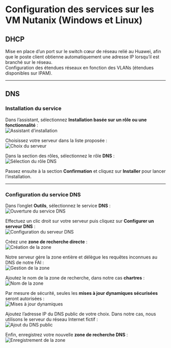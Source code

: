 # Configuration des services sur les VM Nutanix (Windows et Linux)

## DHCP

Mise en place d’un port sur le switch cœur de réseau relié au Huawei, afin que le poste client obtienne automatiquement une adresse IP lorsqu’il est branché sur le réseau.  
Configuration des étendues réseaux en fonction des VLANs (étendues disponibles sur IPAM).

---

## DNS

### Installation du service

Dans l’assistant, sélectionnez **Installation basée sur un rôle ou une fonctionnalité** :  
![Assistant d’installation](images/DNS/1.png)

Choisissez votre serveur dans la liste proposée :  
![Choix du serveur](images/DNS/2.png)

Dans la section des rôles, sélectionnez le rôle **DNS** :  
![Sélection du rôle DNS](images/DNS/3.png)

Passez ensuite à la section **Confirmation** et cliquez sur **Installer** pour lancer l’installation.

---

### Configuration du service DNS

Dans l’onglet **Outils**, sélectionnez le service **DNS** :  
![Ouverture du service DNS](images/DNS/4.png)

Effectuez un clic droit sur votre serveur puis cliquez sur **Configurer un serveur DNS** :  
![Configuration du serveur DNS](images/DNS/5.png)

Créez une **zone de recherche directe** :  
![Création de la zone](images/DNS/6.png)

Notre serveur gère la zone entière et délègue les requêtes inconnues au DNS de notre FAI :  
![Gestion de la zone](images/DNS/7.png)

Ajoutez le nom de la zone de recherche, dans notre cas **chartres** :  
![Nom de la zone](images/DNS/8.png)

Par mesure de sécurité, seules les **mises à jour dynamiques sécurisées** seront autorisées :  
![Mises à jour dynamiques](images/DNS/9.png)

Ajoutez l’adresse IP du DNS public de votre choix. Dans notre cas, nous utilisons le serveur du réseau Internet fictif :  
![Ajout du DNS public](images/DNS/10.png)

Enfin, enregistrez votre nouvelle **zone de recherche DNS** :  
![Enregistrement de la zone](images/DNS/11.png)
